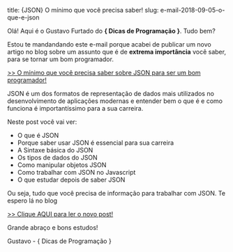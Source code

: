title: {JSON} O mínimo que você precisa saber!
slug: e-mail-2018-09-05-o-que-e-json

Olá! Aqui é o Gustavo Furtado do **{ Dicas de Programação }**. Tudo bem?

Estou te mandandando este e-mail porque acabei de publicar um novo artigo no blog
sobre um assunto que é de **extrema importância** você saber, para se tornar um bom programador.

[>> O mínimo que você precisa saber sobre JSON para ser um bom programador!](https://dicasdeprogramacao.com.br/o-que-e-json/)

JSON é um dos formatos de representação de dados mais utilizados no desenvolvimento de aplicações modernas e entender bem o que é e como funciona é importantíssimo para a sua carreira.

Neste post você vai ver:

-   O que é JSON
-   Porque saber usar JSON é essencial para sua carreira
-   A Sintaxe básica do JSON
-   Os tipos de dados do JSON
-   Como manipular objetos JSON
-   Como trabalhar com JSON no Javascript
-   O que estudar depois de saber JSON

Ou seja, tudo que você precisa de informação para trabalhar com JSON. Te espero lá no blog

[>> Clique AQUI para ler o novo post!](https://dicasdeprogramacao.com.br/o-que-e-json/)

Grande abraço e bons estudos!

Gustavo - { Dicas de Programação }